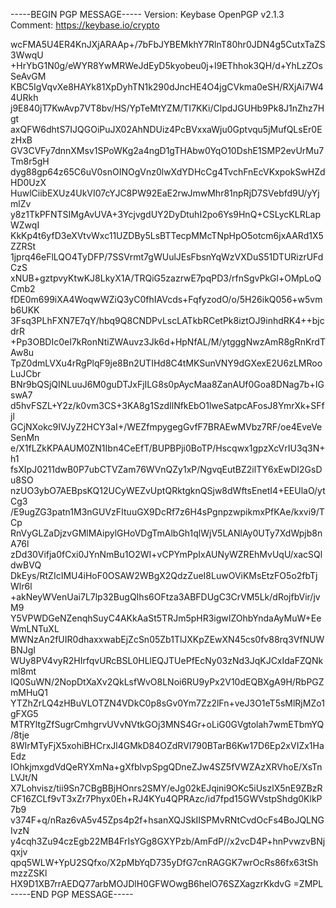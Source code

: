 -----BEGIN PGP MESSAGE-----
Version: Keybase OpenPGP v2.1.3
Comment: https://keybase.io/crypto

wcFMA5U4ER4KnJXjARAAp+/7bFbJYBEMkhY7RlnT80hr0JDN4g5CutxTaZS3WwqU
+HrYbG1N0g/eWYR8YwMRWeJdEyD5kyobeu0j+I9EThhok3QH/d+YhLzZOsSeAvGM
KBC5IgVqvXe8HAYk81XpDyhTN1k290dJncHE4O4jgCVkma0eSH/RXjAi7W44URkh
j9E840jT7KwAvp7VT8bv/HS/YpTeMtYZM/TI7KKi/ClpdJGUHb9Pk8J1nZhz7Hgt
axQFW6dhtS7IJQGOiPuJX02AhNDUiz4PcBVxxaWju0Gptvqu5jMufQLsEr0EzHxB
GV3CVFy7dnnXMsv1SPoWKg2a4ngD1gTHAbw0YqO10DshE1SMP2evUrMu7Tm8r5gH
dyg88gp64z65C6uV0snOINOgVnz0lwXdYDHcCg4TvchFnEcVKxpokSwHZdHD0UzX
HuwlCiibEXUz4UkVI07cYJC8PW92EaE2rwJmwMhr81npRjD7SVebfd9U/yYjmlZv
y8z1TkPFNTSIMgAvUVA+3YcjvgdUY2DyDtuhI2po6Ys9HnQ+CSLycKLRLapWZwqI
KkKp4t6yfD3eXVtvWxc11UZDBy5LsBTTecpMMcTNpHpO5otcm6jxAARd1X5ZZRSt
1jprq46eFlLQO4TyDFP/7SSVrmt7gWUulJEsFbsnYqWzVXDuS51DTURizrUFdCzS
xNUB+gztpvyKtwKJ8LkyX1A/TRQiG5zazrwE7pqPD3/rfnSgvPkGl+OMpLoQCmb2
fDE0m699iXA4WoqwWZiQ3yC0fhIAVcds+FqfyzodO/o/5H26ikQ056+w5vmb6UKK
3Fsq3PLhFXN7E7qY/hbq9Q8CNDPvLscLATkbRCetPk8iztOJ9inhdRK4++bjcdrR
+Pp3OBDIc0eI7kRonNtiZWAuvz3Jk6d+HpNfAL/M/ytgggNwzAmR8gRnKrdTAw8u
TpZ0dmLVXu4rRgPlqF9je8Bn2UTIHd8C4tMKSunVNY9dGXexE2U6zLMRooLuJCbr
BNr9bQSjQINLuuJ6M0guDTJxFjILG8s0pAycMaa8ZanAUf0Goa8DNag7b+IGswA7
d5hvFSZL+Y2z/k0vm3CS+3KA8g1SzdIlNfkEbO1lweSatpcAFosJ8YmrXk+SFfjl
GCjNXokc9IVJyZ2HCY3aI+/WEZfmpygegGvfF7BRAEwMVbz7RF/oe4EveVeSenMn
e/X1fLZkKPAAUM0ZN1Ibn4CeEfT/BUPBPji0BoTP/Hscqwx1gpzXcVrIU3q3N+h1
fsXIpJ0211dwB0P7ubCTVZam76WVnQZy1xP/NgvqEutBZ2ilTY6xEwDI2GsDu8SO
nzUO3ybO7AEBpsKQ12UCyWEZvUptQRktgknQSjw8dWftsEnetI4+EEUlaO/ytCg3
/E9ugZG3patn1M3nGUVzFItuuGX9DcRf7z6H4sPgnpzwpikmxPfKAe/kxvi9/TCp
RnVyGLZaDjzvGMlMAipylGHoVDgTmAlbGh1qlWjV5LANlAy0UTy7XdWpjb8nA76l
zDd30Vifja0fCxi0JYnNmBu1O2WI+vCPYmPpIxAUNyWZREhMvUqU/xacSQldwBVQ
DkEys/RtZIcIMU4iHoF0OSAW2WBgX2QdzZueI8LuwOViKMsEtzFO5o2fbTjWlr6l
+akNeyWVenUai7L7lp32BugQIhs6OFtza3ABFDUgC3CrVM5Lk/dRojfbVir/jvM9
Y5VPWDGeNZenqhSuyC4AKkAaSt5TRJm5pHR3igwIZOhbYndaAyMuW+EeWmLNTuXL
MWNzAn2fUIR0dhaxxwabEjZcSn05Zb1TlJXKpZEwXN45cs0fv88rq3VfNUWBNJgI
WUy8PV4vyR2HIrfqvURcBSL0HLlEQJTUePfEcNy03zNd3JqKJCxIdaFZQNkml8mt
IQ0SuWN/2NopDtXaXv2QkLsfWvO8LNoi6RU9yPx2V10dEQBXgA9H/RbPGZmMHuQ1
YTZhZrLQ4zHBuVLOTZN4VDkC0p8sGv0Ym7Zz2lFn+veJ3O1eT5sMlRjMZo1gFXG5
MTRYltgZfSugrCmhgrvUVvNVtkGOj3MNS4Gr+oLiG0GVgtolah7wmETbmYQ/8tje
8WIrMTyFjX5xohiBHCrxJl4GMkD84OZdRVI790BTarB6Kw17D6Ep2xVIZx1HaEdz
IOhkjmxgdVdQeRYXmNa+gXfblvpSpgQDneZJw4SZ5fVWZAzXRVhoE/XsTnLVJt/N
X7Lohvisz/tii9Sn7CBgBBjHOnrs2SMY/eJg02kEJqini9OKc5iUszlX5nE9ZBzR
CF16ZCLf9vT3xZr7Phyx0Eh+RJ4KYu4QPRAzc/id7fpd15GWVstpShdg0KlkP7b9
v374F+q/nRaz6vA5v45Zps4p2f+hsanXQJSkIISPMvRNtCvdOcFs4BoJQLNGIvzN
y4cqh3Zu94czEgb22MB4FrIsYGg8GXYPzb/AmFdP//x2vcD4P+hnPvwzvBNjqxjv
qpq5WLW+YpU2SQfxo/X2pMbYqD735yDfG7cnRAGGK7wrOcRs86fx63tShmzzZSKl
HX9D1XB7rrAEDQ77arbMOJDlH0GFWOwgB6helO76SZXagzrKkdvG
=ZMPL
-----END PGP MESSAGE-----
